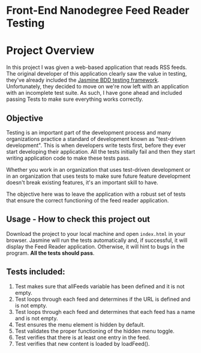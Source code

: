 # Front-End Nanodegree Feed Reader Testing

# Project Overview

In this project I was given a web-based application that reads RSS feeds. The original developer of this application clearly saw the value in testing, they've already included the [Jasmine BDD testing framework](http://jasmine.github.io/). Unfortunately, they decided to move on we're now left with an application with an incomplete test suite. As such, I have gone ahead and included passing Tests to make sure everything works correctly.


## Objective

Testing is an important part of the development process and many organizations practice a standard of development known as "test-driven development". This is when developers write tests first, before they ever start developing their application. All the tests initially fail and then they start writing application code to make these tests pass.

Whether you work in an organization that uses test-driven development or in an organization that uses tests to make sure future feature development doesn't break existing features, it's an important skill to have.

The objective here was to leave the application with a robust set of tests that ensure the correct functioning of the feed reader application.


## Usage - How to check this project out

Download the project to your local machine and open `index.html` in your browser. Jasmine will run the tests automatically and, if successful, it will display the Feed Reader application. Otherwise, it will hint to bugs in the program.
__All the tests should pass__. 

## Tests included:

1. Test makes sure that allFeeds variable has been defined and it is not empty.
2. Test loops through each feed and determines if the URL is defined and is not empty.
3. Test loops through each feed and determines that each feed has a name and is not empty.
4. Test ensures the menu element is hidden by default.
5. Test validates the proper functioning of the hidden menu toggle.
6. Test verifies that there is at least one entry in the feed.
7. Test verifies that new content is loaded by loadFeed().

